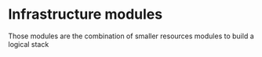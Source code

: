 # Infrastructure modules
Those modules are the combination of smaller resources modules to build a logical stack